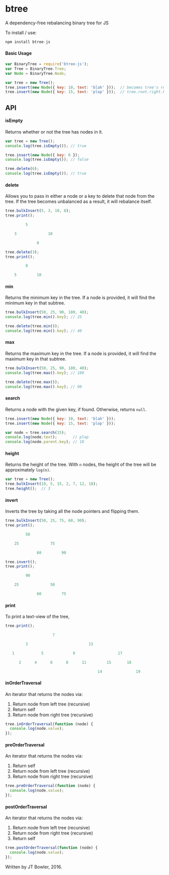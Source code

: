 # btree
A dependency-free rebalancing binary tree for JS

To install / use:
```javascript
npm install btree-js
```

#### Basic Usage
```javascript
var BinaryTree = require('btree-js');
var Tree = BinaryTree.Tree;
var Node = BinaryTree.Node;

var tree = new Tree();
tree.insert(new Node({ key: 10, text: 'blah' }));  // becomes tree's root
tree.insert(new Node({ key: 15, text: 'plop' }));  // tree.root.right.key: 15
```

## API
#### isEmpty
Returns whether or not the tree has nodes in it.
```javascript
var tree = new Tree();
console.log(tree.isEmpty()); // true

tree.insert(new Node({ key: 6 });
console.log(tree.isEmpty()); // false

tree.delete(6);
console.log(tree.isEmpty()); // true
```

#### delete
Allows you to pass in either a node or a key to delete that node from the tree.  If the tree becomes unbalanced as a result, it will rebalance itself.

```javascript
tree.bulkInsert(5, 3, 10, 8);
tree.print();

         5

    3              10

              8

tree.delete(3);
tree.print();

         8

    5         10
```

#### min
Returns the minimum key in the tree.  If a node is provided, it will find the minimum key in that subtree.

```javascript
tree.bulkInsert(50, 25, 90, 180, 40);
console.log(tree.min().key); // 25

tree.delete(tree.min());
console.log(tree.min().key); // 40
```

#### max
Returns the maximum key in the tree.  If a node is provided, it will find the maximum key in that subtree.

```javascript
tree.bulkInsert(50, 25, 90, 180, 40);
console.log(tree.max().key); // 180

tree.delete(tree.max());
console.log(tree.max().key); // 90
```

#### search
Returns a node with the given key, if found.  Otherwise, returns `null`.
```javascript
tree.insert(new Node({ key: 10, text: 'blah' }));
tree.insert(new Node({ key: 15, text: 'plop' }));

var node = tree.search(15);
console.log(node.text);       // plop
console.log(node.parent.key); // 10
```

#### height
Returns the height of the tree.  With `n` nodes, the height of the
tree will be approximately `log(n)`.
```javascript
var tree = new Tree();
tree.bulkInsert(10, 5, 15, 2, 7, 12, 18);
tree.height();  // 3
```

#### invert
Inverts the tree by taking all the node pointers and flipping them.

```javascript
tree.bulkInsert(50, 25, 75, 60, 90);
tree.print();

         50

    25              75

              60         90

tree.invert();
tree.print();

         90

    25              50

              60         75
```

#### print
To print a text-view of the tree,

```javascript
tree.print();

                     7

         3                           13

   1            5             9                   17

      2      4      6      8      11         15       18

                                         14               19
```

#### inOrderTraversal
An iterator that returns the nodes via:

1. Return node from left tree (recursive)
2. Return self
3. Return node from right tree (recursive)

```javascript
tree.inOrderTraversal(function (node) {
  console.log(node.value);
});
```


#### preOrderTraversal
An iterator that returns the nodes via:

1. Return self
2. Return node from left tree (recursive)
3. Return node from right tree (recursive)

```javascript
tree.preOrderTraversal(function (node) {
  console.log(node.value);
});
```


#### postOrderTraversal
An iterator that returns the nodes via:

1. Return node from left tree (recursive)
2. Return node from right tree (recursive)
3. Return self

```javascript
tree.postOrderTraversal(function (node) {
  console.log(node.value);
});
```


Written by JT Bowler, 2016.
